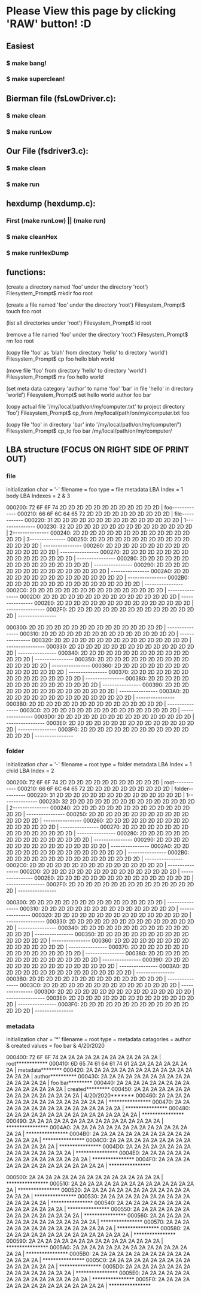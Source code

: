 # Please View this page by clicking 'RAW' button! :D

## Easiest
### $ make bang!
### $ make superclean! 

## Bierman file (fsLowDriver.c):
### $ make clean
### $ make runLow

## Our File (fsdriver3.c):
### $ make clean
### $ make run

## hexdump (hexdump.c):
### First (make runLow) || (make run)
### $ make cleanHex
### $ make runHexDump

## functions:
(create a directory named 'foo' under the directory 'root')
Filesystem_Prompt$ mkdir foo root

(create a file named 'foo' under the directory 'root')
Filesystem_Prompt$ touch foo root

(list all directories under 'root')
Filesystem_Prompt$ ld root

(remove a file named 'foo' under the directory 'root')
Filesystem_Prompt$ rm foo root

(copy file 'foo' as 'blah' from directory 'hello' to directory 'world')
Filesystem_Prompt$ cp foo hello blah world

(move file 'foo' from directory 'hello' to directory 'world')
Filesystem_Prompt$ mv foo hello world

(set meta data category 'author' to name 'foo' 'bar' in file 'hello' in directory 'world')
Filesystem_Prompt$ set hello world author foo bar

(copy actual file '/my/local/path/on/my/computer.txt' to project directory 'foo')
Filesystem_Prompt$ cp_from /my/local/path/on/my/computer.txt foo

(copy file 'foo' in directory 'bar' into '/my/local/path/on/my/computer/')
Filesystem_Prompt$ cp_to foo bar /my/local/path/on/my/computer/

## LBA structure (FOCUS ON RIGHT SIDE OF PRINT OUT)
### file
initialization char = '-'
filename            = foo
type                = file
metadata LBA Index  = 1
body LBA Indexes    = 2 & 3

000200: 72 6F 6F 74 2D 2D 2D 2D  2D 2D 2D 2D 2D 2D 2D 2D | foo-------------
000210: 66 6F 6C 64 65 72 2D 2D  2D 2D 2D 2D 2D 2D 2D 2D | file------------
000220: 31 2D 2D 2D 2D 2D 2D 2D  2D 2D 2D 2D 2D 2D 2D 2D | 1---------------
000230: 32 2D 2D 2D 2D 2D 2D 2D  2D 2D 2D 2D 2D 2D 2D 2D | 2---------------
000240: 2D 2D 2D 2D 2D 2D 2D 2D  2D 2D 2D 2D 2D 2D 2D 2D | 3---------------
000250: 2D 2D 2D 2D 2D 2D 2D 2D  2D 2D 2D 2D 2D 2D 2D 2D | ----------------
000260: 2D 2D 2D 2D 2D 2D 2D 2D  2D 2D 2D 2D 2D 2D 2D 2D | ----------------
000270: 2D 2D 2D 2D 2D 2D 2D 2D  2D 2D 2D 2D 2D 2D 2D 2D | ----------------
000280: 2D 2D 2D 2D 2D 2D 2D 2D  2D 2D 2D 2D 2D 2D 2D 2D | ----------------
000290: 2D 2D 2D 2D 2D 2D 2D 2D  2D 2D 2D 2D 2D 2D 2D 2D | ----------------
0002A0: 2D 2D 2D 2D 2D 2D 2D 2D  2D 2D 2D 2D 2D 2D 2D 2D | ----------------
0002B0: 2D 2D 2D 2D 2D 2D 2D 2D  2D 2D 2D 2D 2D 2D 2D 2D | ----------------
0002C0: 2D 2D 2D 2D 2D 2D 2D 2D  2D 2D 2D 2D 2D 2D 2D 2D | ----------------
0002D0: 2D 2D 2D 2D 2D 2D 2D 2D  2D 2D 2D 2D 2D 2D 2D 2D | ----------------
0002E0: 2D 2D 2D 2D 2D 2D 2D 2D  2D 2D 2D 2D 2D 2D 2D 2D | ----------------
0002F0: 2D 2D 2D 2D 2D 2D 2D 2D  2D 2D 2D 2D 2D 2D 2D 2D | ----------------

000300: 2D 2D 2D 2D 2D 2D 2D 2D  2D 2D 2D 2D 2D 2D 2D 2D | ----------------
000310: 2D 2D 2D 2D 2D 2D 2D 2D  2D 2D 2D 2D 2D 2D 2D 2D | ----------------
000320: 2D 2D 2D 2D 2D 2D 2D 2D  2D 2D 2D 2D 2D 2D 2D 2D | ----------------
000330: 2D 2D 2D 2D 2D 2D 2D 2D  2D 2D 2D 2D 2D 2D 2D 2D | ----------------
000340: 2D 2D 2D 2D 2D 2D 2D 2D  2D 2D 2D 2D 2D 2D 2D 2D | ----------------
000350: 2D 2D 2D 2D 2D 2D 2D 2D  2D 2D 2D 2D 2D 2D 2D 2D | ----------------
000360: 2D 2D 2D 2D 2D 2D 2D 2D  2D 2D 2D 2D 2D 2D 2D 2D | ----------------
000370: 2D 2D 2D 2D 2D 2D 2D 2D  2D 2D 2D 2D 2D 2D 2D 2D | ----------------
000380: 2D 2D 2D 2D 2D 2D 2D 2D  2D 2D 2D 2D 2D 2D 2D 2D | ----------------
000390: 2D 2D 2D 2D 2D 2D 2D 2D  2D 2D 2D 2D 2D 2D 2D 2D | ----------------
0003A0: 2D 2D 2D 2D 2D 2D 2D 2D  2D 2D 2D 2D 2D 2D 2D 2D | ----------------
0003B0: 2D 2D 2D 2D 2D 2D 2D 2D  2D 2D 2D 2D 2D 2D 2D 2D | ----------------
0003C0: 2D 2D 2D 2D 2D 2D 2D 2D  2D 2D 2D 2D 2D 2D 2D 2D | ----------------
0003D0: 2D 2D 2D 2D 2D 2D 2D 2D  2D 2D 2D 2D 2D 2D 2D 2D | ----------------
0003E0: 2D 2D 2D 2D 2D 2D 2D 2D  2D 2D 2D 2D 2D 2D 2D 2D | ----------------
0003F0: 2D 2D 2D 2D 2D 2D 2D 2D  2D 2D 2D 2D 2D 2D 2D 2D | ---------------- 

### folder
initialization char = '-'
filename            = root
type                = folder
metadata LBA Index  = 1
child LBA Index     = 2

000200: 72 6F 6F 74 2D 2D 2D 2D  2D 2D 2D 2D 2D 2D 2D 2D | root------------
000210: 66 6F 6C 64 65 72 2D 2D  2D 2D 2D 2D 2D 2D 2D 2D | folder----------
000220: 31 2D 2D 2D 2D 2D 2D 2D  2D 2D 2D 2D 2D 2D 2D 2D | 1---------------
000230: 32 2D 2D 2D 2D 2D 2D 2D  2D 2D 2D 2D 2D 2D 2D 2D | 2---------------
000240: 2D 2D 2D 2D 2D 2D 2D 2D  2D 2D 2D 2D 2D 2D 2D 2D | ----------------
000250: 2D 2D 2D 2D 2D 2D 2D 2D  2D 2D 2D 2D 2D 2D 2D 2D | ----------------
000260: 2D 2D 2D 2D 2D 2D 2D 2D  2D 2D 2D 2D 2D 2D 2D 2D | ----------------
000270: 2D 2D 2D 2D 2D 2D 2D 2D  2D 2D 2D 2D 2D 2D 2D 2D | ----------------
000280: 2D 2D 2D 2D 2D 2D 2D 2D  2D 2D 2D 2D 2D 2D 2D 2D | ----------------
000290: 2D 2D 2D 2D 2D 2D 2D 2D  2D 2D 2D 2D 2D 2D 2D 2D | ----------------
0002A0: 2D 2D 2D 2D 2D 2D 2D 2D  2D 2D 2D 2D 2D 2D 2D 2D | ----------------
0002B0: 2D 2D 2D 2D 2D 2D 2D 2D  2D 2D 2D 2D 2D 2D 2D 2D | ----------------
0002C0: 2D 2D 2D 2D 2D 2D 2D 2D  2D 2D 2D 2D 2D 2D 2D 2D | ----------------
0002D0: 2D 2D 2D 2D 2D 2D 2D 2D  2D 2D 2D 2D 2D 2D 2D 2D | ----------------
0002E0: 2D 2D 2D 2D 2D 2D 2D 2D  2D 2D 2D 2D 2D 2D 2D 2D | ----------------
0002F0: 2D 2D 2D 2D 2D 2D 2D 2D  2D 2D 2D 2D 2D 2D 2D 2D | ----------------

000300: 2D 2D 2D 2D 2D 2D 2D 2D  2D 2D 2D 2D 2D 2D 2D 2D | ----------------
000310: 2D 2D 2D 2D 2D 2D 2D 2D  2D 2D 2D 2D 2D 2D 2D 2D | ----------------
000320: 2D 2D 2D 2D 2D 2D 2D 2D  2D 2D 2D 2D 2D 2D 2D 2D | ----------------
000330: 2D 2D 2D 2D 2D 2D 2D 2D  2D 2D 2D 2D 2D 2D 2D 2D | ----------------
000340: 2D 2D 2D 2D 2D 2D 2D 2D  2D 2D 2D 2D 2D 2D 2D 2D | ----------------
000350: 2D 2D 2D 2D 2D 2D 2D 2D  2D 2D 2D 2D 2D 2D 2D 2D | ----------------
000360: 2D 2D 2D 2D 2D 2D 2D 2D  2D 2D 2D 2D 2D 2D 2D 2D | ----------------
000370: 2D 2D 2D 2D 2D 2D 2D 2D  2D 2D 2D 2D 2D 2D 2D 2D | ----------------
000380: 2D 2D 2D 2D 2D 2D 2D 2D  2D 2D 2D 2D 2D 2D 2D 2D | ----------------
000390: 2D 2D 2D 2D 2D 2D 2D 2D  2D 2D 2D 2D 2D 2D 2D 2D | ----------------
0003A0: 2D 2D 2D 2D 2D 2D 2D 2D  2D 2D 2D 2D 2D 2D 2D 2D | ----------------
0003B0: 2D 2D 2D 2D 2D 2D 2D 2D  2D 2D 2D 2D 2D 2D 2D 2D | ----------------
0003C0: 2D 2D 2D 2D 2D 2D 2D 2D  2D 2D 2D 2D 2D 2D 2D 2D | ----------------
0003D0: 2D 2D 2D 2D 2D 2D 2D 2D  2D 2D 2D 2D 2D 2D 2D 2D | ----------------
0003E0: 2D 2D 2D 2D 2D 2D 2D 2D  2D 2D 2D 2D 2D 2D 2D 2D | ----------------
0003F0: 2D 2D 2D 2D 2D 2D 2D 2D  2D 2D 2D 2D 2D 2D 2D 2D | ----------------

### metadata
initialization char = '*'
filename            = root
type                = metadata
catagories          = author & created
values              = foo bar & 4/20/2020

000400: 72 6F 6F 74 2A 2A 2A 2A  2A 2A 2A 2A 2A 2A 2A 2A | root************
000410: 6D 65 74 61 64 61 74 61  2A 2A 2A 2A 2A 2A 2A 2A | metadata********
000420: 2A 2A 2A 2A 2A 2A 2A 2A  2A 2A 2A 2A 2A 2A 2A 2A | author**********
000430: 2A 2A 2A 2A 2A 2A 2A 2A  2A 2A 2A 2A 2A 2A 2A 2A | foo bar*********
000440: 2A 2A 2A 2A 2A 2A 2A 2A  2A 2A 2A 2A 2A 2A 2A 2A | created*********
000450: 2A 2A 2A 2A 2A 2A 2A 2A  2A 2A 2A 2A 2A 2A 2A 2A | 4/20/2020*******
000460: 2A 2A 2A 2A 2A 2A 2A 2A  2A 2A 2A 2A 2A 2A 2A 2A | ****************
000470: 2A 2A 2A 2A 2A 2A 2A 2A  2A 2A 2A 2A 2A 2A 2A 2A | ****************
000480: 2A 2A 2A 2A 2A 2A 2A 2A  2A 2A 2A 2A 2A 2A 2A 2A | ****************
000490: 2A 2A 2A 2A 2A 2A 2A 2A  2A 2A 2A 2A 2A 2A 2A 2A | ****************
0004A0: 2A 2A 2A 2A 2A 2A 2A 2A  2A 2A 2A 2A 2A 2A 2A 2A | ****************
0004B0: 2A 2A 2A 2A 2A 2A 2A 2A  2A 2A 2A 2A 2A 2A 2A 2A | ****************
0004C0: 2A 2A 2A 2A 2A 2A 2A 2A  2A 2A 2A 2A 2A 2A 2A 2A | ****************
0004D0: 2A 2A 2A 2A 2A 2A 2A 2A  2A 2A 2A 2A 2A 2A 2A 2A | ****************
0004E0: 2A 2A 2A 2A 2A 2A 2A 2A  2A 2A 2A 2A 2A 2A 2A 2A | ****************
0004F0: 2A 2A 2A 2A 2A 2A 2A 2A  2A 2A 2A 2A 2A 2A 2A 2A | ****************

000500: 2A 2A 2A 2A 2A 2A 2A 2A  2A 2A 2A 2A 2A 2A 2A 2A | ****************
000510: 2A 2A 2A 2A 2A 2A 2A 2A  2A 2A 2A 2A 2A 2A 2A 2A | ****************
000520: 2A 2A 2A 2A 2A 2A 2A 2A  2A 2A 2A 2A 2A 2A 2A 2A | ****************
000530: 2A 2A 2A 2A 2A 2A 2A 2A  2A 2A 2A 2A 2A 2A 2A 2A | ****************
000540: 2A 2A 2A 2A 2A 2A 2A 2A  2A 2A 2A 2A 2A 2A 2A 2A | ****************
000550: 2A 2A 2A 2A 2A 2A 2A 2A  2A 2A 2A 2A 2A 2A 2A 2A | ****************
000560: 2A 2A 2A 2A 2A 2A 2A 2A  2A 2A 2A 2A 2A 2A 2A 2A | ****************
000570: 2A 2A 2A 2A 2A 2A 2A 2A  2A 2A 2A 2A 2A 2A 2A 2A | ****************
000580: 2A 2A 2A 2A 2A 2A 2A 2A  2A 2A 2A 2A 2A 2A 2A 2A | ****************
000590: 2A 2A 2A 2A 2A 2A 2A 2A  2A 2A 2A 2A 2A 2A 2A 2A | ****************
0005A0: 2A 2A 2A 2A 2A 2A 2A 2A  2A 2A 2A 2A 2A 2A 2A 2A | ****************
0005B0: 2A 2A 2A 2A 2A 2A 2A 2A  2A 2A 2A 2A 2A 2A 2A 2A | ****************
0005C0: 2A 2A 2A 2A 2A 2A 2A 2A  2A 2A 2A 2A 2A 2A 2A 2A | ****************
0005D0: 2A 2A 2A 2A 2A 2A 2A 2A  2A 2A 2A 2A 2A 2A 2A 2A | ****************
0005E0: 2A 2A 2A 2A 2A 2A 2A 2A  2A 2A 2A 2A 2A 2A 2A 2A | ****************
0005F0: 2A 2A 2A 2A 2A 2A 2A 2A  2A 2A 2A 2A 2A 2A 2A 2A | ****************
